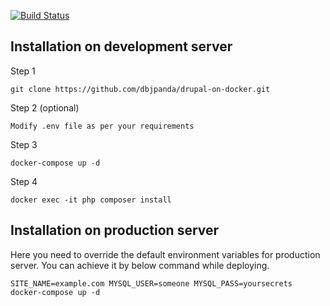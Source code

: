 [![Build Status](https://travis-ci.com/dbjpanda/drupal-on-docker.svg?token=55CADUHzgmryMHLpbyAs&branch=master)](https://travis-ci.com/dbjpanda/drupal-on-docker)

Installation on development server
----------------------
Step 1 
``````
git clone https://github.com/dbjpanda/drupal-on-docker.git
```````
Step 2 (optional)
````````
Modify .env file as per your requirements
``````````````
Step 3
````````
docker-compose up -d
````````

Step 4
````````
docker exec -it php composer install
````````


Installation on production server
---------------------------
Here you need to override the default environment variables for production server. You can achieve it by below command while deploying.

````````
SITE_NAME=example.com MYSQL_USER=someone MYSQL_PASS=yoursecrets docker-compose up -d
``````````````
